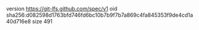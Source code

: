 version https://git-lfs.github.com/spec/v1
oid sha256:d082598d1763bfd746fd6bc10b7b9f7b7a869c4fa845353f9de4cd1a40d716e8
size 491
